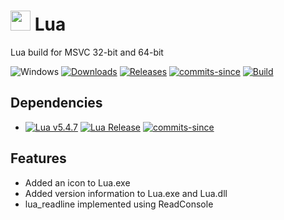 <!-- ![Icon](res/lua.ico) Lua -->
# <img src="res/lua.ico" width=32/> Lua

Lua build for MSVC 32-bit and 64-bit

![Windows](https://img.shields.io/badge/platform-Windows-blue.svg)
[![Downloads](https://img.shields.io/github/downloads/RadAd/Lua/total.svg)](https://github.com/RadAd/Lua/releases/latest)
[![Releases](https://img.shields.io/github/release/RadAd/Lua.svg)](https://github.com/RadAd/Lua/releases/latest)
[![commits-since](https://img.shields.io/github/commits-since/RadAd/Lua/latest.svg)](https://github.com/RadAd/Lua/commits/master)
[![Build](https://img.shields.io/appveyor/ci/RadAd/Lua.svg)](https://ci.appveyor.com/project/RadAd/Lua)

## Dependencies
+ [![Lua v5.4.7](https://img.shields.io/badge/Lua-v5.4.7-blue)](https://github.com/lua/lua) [![Lua Release](https://img.shields.io/github/v/release/lua/lua?label=Latest)](https://github.com/lua/lua/releases) [![commits-since](https://img.shields.io/github/commits-since/lua/lua/v5.4.7)](https://github.com/lua/lua/commits/master/)

## Features
- Added an icon to Lua.exe
- Added version information to Lua.exe and Lua.dll
- lua_readline implemented using ReadConsole
